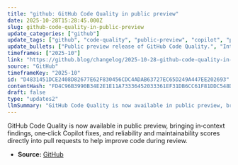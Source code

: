 ```yaml
---
title: "github: GitHub Code Quality in public preview"
date: 2025-10-28T15:28:45.000Z
slug: github-code-quality-in-public-preview
update_categories: ["github"]
update_tags: ["github", "code-quality", "public-preview", "copilot", "pull-requests", "reliability", "maintainability", "code-review"]
update_bullets: ["Public preview release of GitHub Code Quality.", "Integrates with pull requests to surface actionable, in‑context findings.", "One‑click Copilot fixes let reviewers apply suggested changes quickly.", "Provides reliability and maintainability scores to evaluate code health.", "Aims to make every pull request an opportunity to improve code quality and streamline reviews."]
timeframes: ["2025-10"]
link: "https://github.blog/changelog/2025-10-28-github-code-quality-in-public-preview"
source: "GitHub"
timeframeKey: "2025-10"
id: "D4831451DCE2408D82677E62F830456CDC4ADAB63727EC65D249A447EE202693"
contentHash: "FD4C96B3990B34E2E1E11A73336452033361EF31DB6CC61F81DDC548D74B1F6C"
draft: false
type: "updates2"
llmSummary: "GitHub Code Quality is now available in public preview, bringing in‑context findings, one‑click Copilot fixes, and reliability and maintainability scores directly into pull requests to help improve code during review."
---
```


GitHub Code Quality is now available in public preview, bringing in‑context findings, one‑click Copilot fixes, and reliability and maintainability scores directly into pull requests to help improve code during review.

- **Source:** [GitHub](https://github.blog/changelog/2025-10-28-github-code-quality-in-public-preview)
